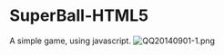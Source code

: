 SuperBall-HTML5
===============

A simple game, using javascript. 
![QQ20140901-1.png](http://upload-images.jianshu.io/upload_images/17174-392d184e57046e0c.png)
